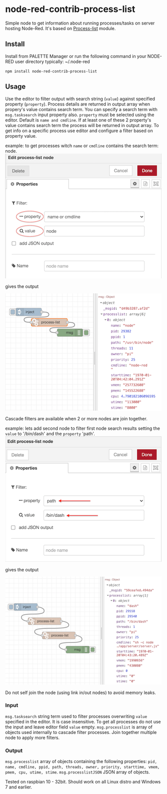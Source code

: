 # node-red-contrib-process-list
Simple node to get information about running processes/tasks on server hosting Node-Red. It's based on [Process-list](https://www.npmjs.com/package/process-list) module.

## Install
Install from PALETTE Manager or run the following command in your NODE-RED user directory typically: \~/.node-red
```
npm install node-red-contrib-process-list
```
## Usage
Use the editor to filter output with search string (`value`) against specified property (`property`). 
Process details are returned in output array when propery's value contains search term. You can specify a search term with `msg.tasksearch` input property also.
`property` must be selected using the editor. Default is `name and cmdline`. If at least one of these 2 property's value contains search term the process will be returned in output array.
To get info on a specific process use editor and configure a filter based on property value.

example: to get processes witch `name` or `cmdline` contains the search term: node.
![Editor image](documentation/process-list-editor-1.png "Editor image")

gives the output

![Editor image](documentation/process-list-flow-1.png "Flow image")

Cascade filters are available when 2 or more nodes are join together.

example: lets add second node to filter first node search results setting the `value` to '/bin/dash' and the `property` 'path'.
![Editor image](documentation/process-list-editor-2.png "Editor image")

gives the output

![Editor image](documentation/process-list-flow-2.png "Flow image")

Do not self join the node (using link in/out nodes) to avoid memory leaks.

### Input
`msg.tasksearch` string term used to filter processes overwriting `value` specified in the editor. It is case insensitive. To get all processes do not use the input and leave editor field `value` empty.
`msg.processlist` is array of objects used internally to cascade filter processes. Join together multiple node to apply more filters.
### Output
`msg.processlist` array of objects containing the following properties: `pid, name, cmdline, ppid, path, threads, owner, priority, starttime, vmem, pmem, cpu, utime, stime`.
`msg.processlistJSON` JSON array of objects.

Tested on raspbian 10 - 32bit. Should work on all Linux distro and Windows 7 and earlier.
